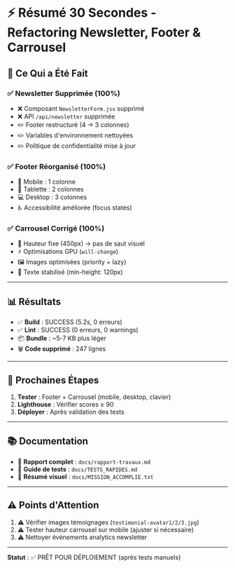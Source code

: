 # ⚡ Résumé 30 Secondes - Refactoring Newsletter, Footer & Carrousel

## 🎯 Ce Qui a Été Fait

### ✅ Newsletter Supprimée (100%)
- ❌ Composant `NewsletterForm.jsx` supprimé
- ❌ API `/api/newsletter` supprimée
- ✏️ Footer restructuré (4 → 3 colonnes)
- ✏️ Variables d'environnement nettoyées
- ✏️ Politique de confidentialité mise à jour

### ✅ Footer Réorganisé (100%)
- 📱 Mobile : 1 colonne
- 📱 Tablette : 2 colonnes
- 💻 Desktop : 3 colonnes
- ♿ Accessibilité améliorée (focus states)

### ✅ Carrousel Corrigé (100%)
- 🎨 Hauteur fixe (450px) → pas de saut visuel
- ⚡ Optimisations GPU (`will-change`)
- 🖼️ Images optimisées (priority + lazy)
- 📏 Texte stabilisé (min-height: 120px)

---

## 📊 Résultats

- ✅ **Build** : SUCCESS (5.2s, 0 erreurs)
- ✅ **Lint** : SUCCESS (0 erreurs, 0 warnings)
- 📦 **Bundle** : ~5-7 KB plus léger
- 🗑️ **Code supprimé** : 247 lignes

---

## 🚀 Prochaines Étapes

1. **Tester** : Footer + Carrousel (mobile, desktop, clavier)
2. **Lighthouse** : Vérifier scores ≥ 90
3. **Déployer** : Après validation des tests

---

## 📚 Documentation

- 📄 **Rapport complet** : `docs/rapport-travaux.md`
- 🧪 **Guide de tests** : `docs/TESTS_RAPIDES.md`
- 🎉 **Résumé visuel** : `docs/MISSION_ACCOMPLIE.txt`

---

## ⚠️ Points d'Attention

1. ⚠️ Vérifier images témoignages (`testimonial-avatar1/2/3.jpg`)
2. ⚠️ Tester hauteur carrousel sur mobile (ajuster si nécessaire)
3. ⚠️ Nettoyer événements analytics newsletter

---

**Statut** : ✅ PRÊT POUR DÉPLOIEMENT (après tests manuels)